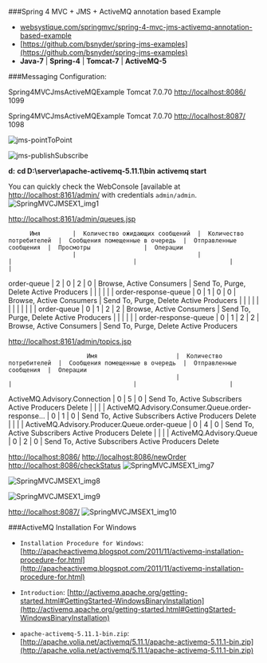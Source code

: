 ###Spring 4 MVC + JMS + ActiveMQ annotation based Example

* [websystique.com/springmvc/spring-4-mvc-jms-activemq-annotation-based-example](http://websystique.com/springmvc/spring-4-mvc-jms-activemq-annotation-based-example/)
* [https://github.com/bsnyder/spring-jms-examples](https://github.com/bsnyder/spring-jms-examples)
* **Java-7** | **Spring-4** | **Tomcat-7** | **ActiveMQ-5**

###Messaging Configuration:

Spring4MVCJmsActiveMQExample
Tomcat 7.0.70
[http://localhost:8086/](http://localhost:8086/)
1099

Spring4MVCJmsActiveMQExample
Tomcat 7.0.70
[http://localhost:8087/](http://localhost:8087/)
1098


![jms-pointToPoint](http://websystique.com/wp-content/uploads/2016/06/jms-pointToPoint.gif)

![jms-publishSubscribe](http://websystique.com/wp-content/uploads/2016/06/jms-publishSubscribe.gif)


**d:**
**cd D:\server\apache-activemq-5.11.1\bin**
**activemq start**


You can quickly check the WebConsole [available at [http://localhost:8161/admin/](http://localhost:8161/admin/) with credentials `admin/admin`.
![SpringMVCJMSEX1_img1](http://websystique.com/wp-content/uploads/2016/06/SpringMVCJMSEX1_img1.png)

[http://localhost:8161/admin/queues.jsp](http://localhost:8161/admin/queues.jsp)

          Имя         |  Количество ожидающих сообщений  |  Количество потребителей  |  Сообщения помещенные в очередь  |  Отправленные сообщения  |  Просмотры               |  Операции
                      |                                  |                           |                                  |                          |                          |
 order-queue          | 2                                | 0                         | 2                                | 0                        | Browse, Active Consumers | Send To, Purge, Delete
                                                                                                                                                     Active Producers
                      |                                  |                           |                                  |                          |                          |
 order-response-queue | 0                                | 1                         | 0                                | 0                        | Browse, Active Consumers | Send To, Purge, Delete
                                                                                                                                                     Active Producers
                      |                                  |                           |                                  |                          |                          |
                      |                                  |                           |                                  |                          |                          |
 order-queue          | 0                                | 1                         | 2                                | 2                        | Browse, Active Consumers | Send To, Purge, Delete
                                                                                                                                                     Active Producers
                      |                                  |                           |                                  |                          |                          |
 order-response-queue | 0                                | 1                         | 2                                | 2                        | Browse, Active Consumers | Send To, Purge, Delete
                                                                                                                                                     Active Producers


[http://localhost:8161/admin/topics.jsp](http://localhost:8161/admin/topics.jsp)

                          Имя                      |  Количество потребителей  |  Сообщения помещенные в очередь  |  Отправленные сообщения  |  Операции
                                                   |                           |                                  |                          |
ActiveMQ.Advisory.Connection                       | 0                         | 5                                | 0                        | Send To, Active Subscribers
                                                                                                                                               Active Producers
                                                                                                                                               Delete
                                                   |                           |                                  |                          |
ActiveMQ.Advisory.Consumer.Queue.order-response... | 0                         | 1                                | 0                        | Send To, Active Subscribers
                                                                                                                                               Active Producers
                                                                                                                                               Delete
                                                   |                           |                                  |                          |
ActiveMQ.Advisory.Producer.Queue.order-queue       | 0                         | 4                                | 0                        | Send To, Active Subscribers
                                                                                                                                               Active Producers
                                                                                                                                               Delete
                                                   |                           |                                  |                          |
ActiveMQ.Advisory.Queue                            | 0                         | 2                                | 0                        | Send To, Active Subscribers
                                                                                                                                               Active Producers
                                                                                                                                               Delete


[http://localhost:8086/](http://localhost:8086/)
[http://localhost:8086/newOrder](http://localhost:8086/newOrder)
[http://localhost:8086/checkStatus](http://localhost:8086/checkStatus)
![SpringMVCJMSEX1_img7](http://websystique.com/wp-content/uploads/2016/06/SpringMVCJMSEX1_img7.png)

![SpringMVCJMSEX1_img8](http://websystique.com/wp-content/uploads/2016/06/SpringMVCJMSEX1_img8.png)

![SpringMVCJMSEX1_img9](http://websystique.com/wp-content/uploads/2016/06/SpringMVCJMSEX1_img9.png)

[http://localhost:8087/](http://localhost:8087/)
![SpringMVCJMSEX1_img10](http://websystique.com/wp-content/uploads/2016/06/SpringMVCJMSEX1_img10.png)


###ActiveMQ Installation For Windows

* `Installation Procedure for Windows`: [http://apacheactivemq.blogspot.com/2011/11/activemq-installation-procedure-for.html](http://apacheactivemq.blogspot.com/2011/11/activemq-installation-procedure-for.html)

* `Introduction`: [http://activemq.apache.org/getting-started.html#GettingStarted-WindowsBinaryInstallation](http://activemq.apache.org/getting-started.html#GettingStarted-WindowsBinaryInstallation)

* `apache-activemq-5.11.1-bin.zip`: [http://apache.volia.net/activemq/5.11.1/apache-activemq-5.11.1-bin.zip](http://apache.volia.net/activemq/5.11.1/apache-activemq-5.11.1-bin.zip)
